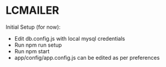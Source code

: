 # LCMAILER

Initial Setup (for now):

- Edit db.config.js with local mysql credentials
- Run npm run setup
- Run npm start
- app/config/app.config.js can be edited as per preferences
